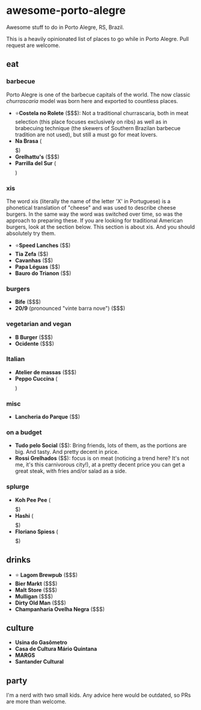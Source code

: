 # awesome-porto-alegre
Awesome stuff to do in Porto Alegre, RS, Brazil.

This is a heavily opinionated list of places to go while in Porto Alegre. Pull request are welcome.

## eat

### barbecue

Porto Alegre is one of the barbecue capitals of the world. The now classic *churrascaria* model was born here and exported to countless places.

* :star:**Costela no Rolete** ($$$): Not a traditional churrascaria, both in meat selection (this place focuses exclusively on ribs) as well as in brabecuing technique (the skewers of Southern Brazilan barbecue tradition are not used), but still a must go for meat lovers.
* **Na Brasa** ($$$$$)
* **Grelhattu's** ($$$)
* **Parrilla del Sur** ($$$$)

### xis

The word xis (literally the name of the letter 'X' in Portuguese) is a phonetical translation of "cheese" and was used to describe cheese burgers. In the same way the word was switched over time, so was the approach to preparing these. If you are looking for traditional American burgers, look at the section below. This section is about xis. And you should absolutely try them.

* :star:**Speed Lanches** ($$)
* **Tia Zefa** ($$)
* **Cavanhas** ($$)
* **Papa Léguas** ($$)
* **Bauro do Trianon** ($$)

### burgers

* **Bife** ($$$)
* **20/9** (pronounced "vinte barra nove") ($$$)

### vegetarian and vegan
* **B Burger** ($$$)
* **Ocidente** ($$$)

### Italian

* **Atelier de massas** ($$$)
* **Peppo Cuccina** ($$$$)

### misc

* **Lancheria do Parque** ($$)

### on a budget

* **Tudo pelo Social** ($$): Bring friends, lots of them, as the portions are big. And tasty. And pretty decent in price.
* **Rossi Grelhados** ($$): focus is on meat (noticing a trend here? It's not me, it's this carnivorous city!), at a pretty decent price you can get a great steak, with fries and/or salad as a side.

### splurge
* **Koh Pee Pee** ($$$$$)
* **Hashi** ($$$$$)
* **Floriano Spiess** ($$$$$)

## drinks

* :star: **Lagom Brewpub** ($$$)
* **Bier Markt** ($$$)
* **Malt Store** ($$$)
* **Mulligan** ($$$)
* **Dirty Old Man** ($$$)
* **Champanharia Ovelha Negra** ($$$)

## culture

* **Usina do Gasômetro**
* **Casa de Cultura Mário Quintana**
* **MARGS**
* **Santander Cultural**

## party

I'm a nerd with two small kids. Any advice here would be outdated, so PRs are more than welcome.
